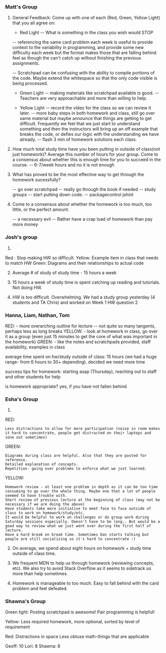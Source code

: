 ### Matt's Group

1. General Feedback: Come up with one of each (Red, Green, Yellow Light) that you all agree on:
    - Red Light -- What is something in the class you wish would STOP

    -- referencing the same card problem each week is useful to provide context to the variability in programming, and provide some new difficulty each week but the format makes those that are falling behind feel as though the can't catch up without finishing the previous assignments.

    -- Scratchpad can be confusing with the ability to compile portions of the code. Maybe extend the whitespace so that the only code visible is being processed.

    - Green Light
        -- making materials like scratchpad available is good.
        -- Teachers are very approachable and more than willing to help.

    - Yellow Light
         -- record the video for the class so we can review it later.
         -- more baby steps in both homework and class, still go over same material but maybe announce that things are getting to get difficult. Frequently we feel that we just start to understand something and then the instructors will bring up an off example that breaks the code, or defies our logic with the understanding we have already.
         -- flash 3 min of homework solutions each class.

2. How much total study time have you been putting in outside of class(not just homework)?  Average this number of hours for your group. Come to a consensus about whether this is enough time for you to succeed in the course.
    -- 6-7/week hours and no it is not enough

3. What has proved to be the most effective way to get through the homework sucessfully?

    -- go over scratchpad
    -- really go through the book if needed
    -- study groups
    -- start putting down code.
    -- packagecontrol jshint

4. Come to a consensus about whether the homework is too much, too little, or the perfect amount.

    -- a necessary evil
    -- Rather have a crap load of homework than pay more money

### Josh's group
1.
Red :   Stop making HW so difficult.
Yellow: Example item in class that needs to match HW
Green:  Diagrams and their relationships to actual code

2) Average # of study of study time - 15 hours a week

3)  15 hours a week of study time is spent catching up reading and tutorials. Not doing HW.

4)  HW is too difficult. Overwhelming.     We had a study group yesterday (4 students and TA Chris) and worked on Week 1 HW question 2

### Hanna, Liam, Nathan, Tom

RED: - more overarching outline for lecture -- not quite so many tangents, perhaps less as long breaks
YELLOW: - look at homework in class, go over it as a group (even just 15 minutes to get the core of what was important in the homework)
GREEN: - like the notes and scratchpads provided, staff availability, examples in class

average time spent on hw/study outside of class: 15 hours (we had a huge range- from 6 hours to 30+ depending). decided we need more time

success tips for homework: starting asap (Thursday), reaching out to staff and other students for help

is homework appropriate? yes, if you have not fallen behind


### Esha's Group

1.

RED:

    Less distractions to allow for more participation (noise in room makes it hard to concentrate, people get distracted on their laptops and zone out sometimes)


GREEN:

    Diagrams during class are helpful. Also that they are posted for reference.
    Detailed explanation of concepts.
    Repetition- going over problems to enforce what we just learned.


YELLOW:

    Homework review - at least one problem in depth as it can be too time consuming to go over the whole thing. Maybe one that a lot of people seemed to have trouble with.
    Short review of previous lecture at the beginning of class (may not be necessary if we are doing the above)
    Have students take more initiative to meet face to face outside of class to work on homework/study/etc.
    It would be helpful to work on challenges or do group work during Saturday sessions especially. Doesn't have to be long.. But would be a good way to review what we just went over during the first half of lecture.
    Have a hard break on break time. Sometimes Dan starts talking but people are still socializing so it's hard to concentrate :)


2. On average, we spend about eight hours on homework + study time outside of class time.

3. We frequent MDN to help us through homework (reviewing concepts, etc). We also try to avoid Stack Overflow as it seems to sidetrack us more than help sometimes.

4. Homework is manageable to too much. Easy to fall behind with the card problem and feel defeated.


### Shawna's Group 

Green light:
Posting scratchpad is awesome!
Pair programming is helpful!

Yellow:
Less required homework, more optional, sorted by level of requirement


Red:
Distractions in space
Less obtuse math-things that are applicable

Geoff: 10
Lori: 8
Shawna: 8
